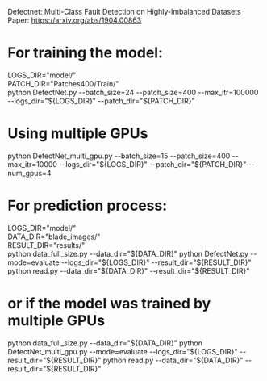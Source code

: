 
Defectnet: Multi-Class Fault Detection on Highly-Imbalanced Datasets
Paper: https://arxiv.org/abs/1904.00863

# For training the model:
LOGS_DIR="model/"  
PATCH_DIR="Patches400/Train/"  
python DefectNet.py --batch_size=24 --patch_size=400 --max_itr=100000 --logs_dir="${LOGS_DIR}" --patch_dir="${PATCH_DIR}"
# Using multiple GPUs 
python DefectNet_multi_gpu.py --batch_size=15 --patch_size=400 --max_itr=10000 --logs_dir="${LOGS_DIR}" --patch_dir="${PATCH_DIR}" --num_gpus=4

# For prediction process:
LOGS_DIR="model/"  
DATA_DIR="blade_images/"  
RESULT_DIR="results/"  
python data_full_size.py --data_dir="${DATA_DIR}"  
python DefectNet.py --mode=evaluate --logs_dir="${LOGS_DIR}" --result_dir="${RESULT_DIR}"  
python read.py --data_dir="${DATA_DIR}" --result_dir="${RESULT_DIR}"    
# or if the model was trained by multiple GPUs
python data_full_size.py --data_dir="${DATA_DIR}"  
python DefectNet_multi_gpu.py --mode=evaluate --logs_dir="${LOGS_DIR}" --result_dir="${RESULT_DIR}"   
python read.py --data_dir="${DATA_DIR}" --result_dir="${RESULT_DIR}"

